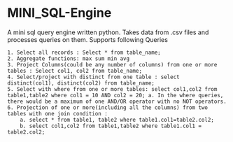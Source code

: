 # MINI_SQL-Engine
A mini sql query engine written python. Takes data from .csv files and processes queries on them. Supports following Queries

    1. Select all records : Select * from table_name;
    2. Aggregate functions: max sum min avg
    3. Project Columns(could be any number of columns) from one or more tables : Select col1, col2 from table_name;
    4. Select/project with distinct from one table : select distinct(col1), distinct(col2) from table_name;
    5. Select with where from one or more tables: select col1,col2 from table1,table2 where col1 = 10 AND col2 = 20; a. In the where queries, there would be a maximum of one AND/OR operator with no NOT operators.
    6. Projection of one or more(including all the columns) from two tables with one join condition : 
        a. select * from table1, table2 where table1.col1=table2.col2;
        b. select col1,col2 from table1,table2 where table1.col1 = table2.col2;
